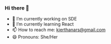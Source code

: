 ### Hi there 👋
- 🔭 I’m currently working on SDE
- 🌱 I’m currently learning React
- 📫 How to reach me: kierthanars@gmail.com
- 😄 Pronouns: She/Her

<!--
**KierthanaRS/KierthanaRS** is a ✨ _special_ ✨ repository because its `README.md` (this file) appears on your GitHub profile.

Here are some ideas to get you started:

- 🔭 I’m currently working on ...
- 🌱 I’m currently learning ...
- 👯 I’m looking to collaborate on ...
- 🤔 I’m looking for help with ...
- 💬 Ask me about ...
- ⚡ Fun fact: I love to write poems with code and feelings.


- ⚡ Fun fact: ...
-->
